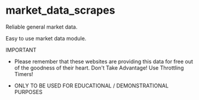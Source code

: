 # market_data_scrapes

Reliable general market data.

Easy to use market data module.

IMPORTANT
- Please remember that these websites are providing this data for free out of the goodness of their heart. 
Don't Take Advantage! Use Throttling Timers!

- ONLY TO BE USED FOR EDUCATIONAL / DEMONSTRATIONAL PURPOSES

